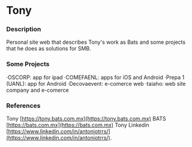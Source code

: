 # Tony

### Description

Personal site web that describes Tony's work as Bats and some projects that he does as solutions for SMB.

### Some Projects
·OSCORP: app for ipad
·COMEFAENL: apps for iOS and Android
·Prepa 1 (UANL): app for Android
·Decovaevent: e-comerce web
·taiaho: web site company and e-comerce


### References
Tony [https://tony.bats.com.mx](https://tony.bats.com.mx)
BATS [https://bats.com.mx](https://bats.com.mx)
Tony Linkedin [https://www.linkedin.com/in/antoniotrrs/](https://www.linkedin.com/in/antoniotrrs/).
